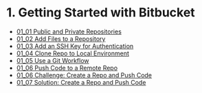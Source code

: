 # 1. Getting Started with Bitbucket

<!-- TocStart -->
- [01_01 Public and Private Repositories](./01_01_repos/README.md)
- [01_02 Add Files to a Repository](./01_02_add_files/README.md)
- [01_03 Add an SSH Key for Authentication](./01_03_ssh_key/README.md)
- [01_04 Clone Repo to Local Environment](./01_04_clone_repo/README.md)
- [01_05 Use a Git Workflow](./01_05_git_workflow/README.md)
- [01_06 Push Code to a Remote Repo](./01_06_push_code/README.md)
- [01_06 Challenge: Create a Repo and Push Code](./01_07_challenge1/README.md)
- [01_07 Solution: Create a Repo and Push Code](./01_08_solution1/README.md)
<!-- TocEnd -->


<!-- FooterSkip -->
